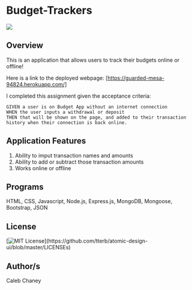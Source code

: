 # Budget-Trackers
![](https://github.com/Cachamoe/Online-Offline-Budget-Trackers/blob/main/public/Screen%20Shot%202020-12-06%20at%206.42.34%20PM.png)
## Overview
This is an application that allows users to track their budgets online or offline!

Here is a link to the deployed webpage: [https://guarded-mesa-94824.herokuapp.com/]

I completed this assignment given the acceptance criteria: 


```
GIVEN a user is on Budget App without an internet connection
WHEN the user inputs a withdrawal or deposit
THEN that will be shown on the page, and added to their transaction history when their connection is back online.
```

## Application Features
1) Ability to imput transaction names and amounts
2) Ability to add or subtract those transaction amounts
3) Works online or offline

## Programs 
HTML, CSS, Javascript, Node.js, Express.js, MongoDB, Mongoose, Bootstrap, JSON

## License 
[![MIT License](https://img.shields.io/apm/l/atomic-design-ui.svg?)](https://github.com/tterb/atomic-design-ui/blob/master/LICENSEs)

## Author/s
Caleb Chaney
